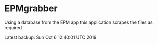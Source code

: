 # EPMgrabber
Using a database from the EPM app this application scrapes the files as required


Latest backup: Sun Oct 6 12:40:01 UTC 2019
